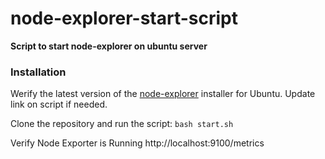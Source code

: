 # node-explorer-start-script

**Script to start node-explorer on ubuntu server**

### Installation
Werify the latest version of the [node-explorer](https://prometheus.io/download/) installer for Ubuntu.
Update link on script if needed.

Clone the repository and run the script:
`bash start.sh`

Verify Node Exporter is Running
http://localhost:9100/metrics